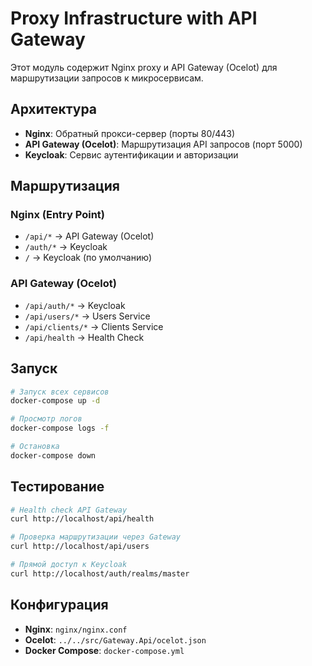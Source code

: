 # Proxy Infrastructure with API Gateway

Этот модуль содержит Nginx proxy и API Gateway (Ocelot) для маршрутизации запросов к микросервисам.

## Архитектура

- **Nginx**: Обратный прокси-сервер (порты 80/443)
- **API Gateway (Ocelot)**: Маршрутизация API запросов (порт 5000)
- **Keycloak**: Сервис аутентификации и авторизации

## Маршрутизация

### Nginx (Entry Point)
- `/api/*` → API Gateway (Ocelot)
- `/auth/*` → Keycloak
- `/` → Keycloak (по умолчанию)

### API Gateway (Ocelot)
- `/api/auth/*` → Keycloak
- `/api/users/*` → Users Service
- `/api/clients/*` → Clients Service
- `/api/health` → Health Check

## Запуск

```bash
# Запуск всех сервисов
docker-compose up -d

# Просмотр логов
docker-compose logs -f

# Остановка
docker-compose down
```

## Тестирование

```bash
# Health check API Gateway
curl http://localhost/api/health

# Проверка маршрутизации через Gateway
curl http://localhost/api/users

# Прямой доступ к Keycloak
curl http://localhost/auth/realms/master
```

## Конфигурация

- **Nginx**: `nginx/nginx.conf`
- **Ocelot**: `../../src/Gateway.Api/ocelot.json`
- **Docker Compose**: `docker-compose.yml` 